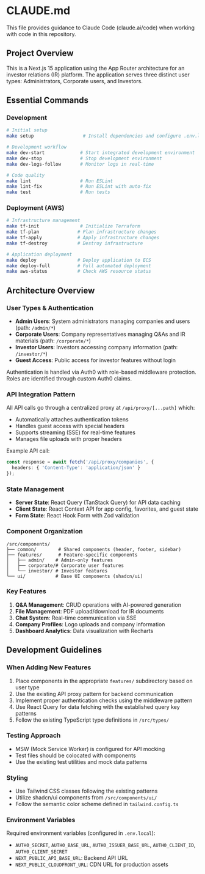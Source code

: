 # CLAUDE.md

This file provides guidance to Claude Code (claude.ai/code) when working with code in this repository.

## Project Overview

This is a Next.js 15 application using the App Router architecture for an investor relations (IR) platform. The application serves three distinct user types: Administrators, Corporate users, and Investors.

## Essential Commands

### Development
```bash
# Initial setup
make setup                  # Install dependencies and configure .env.local

# Development workflow
make dev-start             # Start integrated development environment
make dev-stop              # Stop development environment
make dev-logs-follow       # Monitor logs in real-time

# Code quality
make lint                  # Run ESLint
make lint-fix              # Run ESLint with auto-fix
make test                  # Run tests
```

### Deployment (AWS)
```bash
# Infrastructure management
make tf-init               # Initialize Terraform
make tf-plan              # Plan infrastructure changes
make tf-apply             # Apply infrastructure changes
make tf-destroy           # Destroy infrastructure

# Application deployment
make deploy               # Deploy application to ECS
make deploy-full          # Full automated deployment
make aws-status           # Check AWS resource status
```

## Architecture Overview

### User Types & Authentication
- **Admin Users**: System administrators managing companies and users (path: `/admin/*`)
- **Corporate Users**: Company representatives managing Q&As and IR materials (path: `/corporate/*`)
- **Investor Users**: Investors accessing company information (path: `/investor/*`)
- **Guest Access**: Public access for investor features without login

Authentication is handled via Auth0 with role-based middleware protection. Roles are identified through custom Auth0 claims.

### API Integration Pattern
All API calls go through a centralized proxy at `/api/proxy/[...path]` which:
- Automatically attaches authentication tokens
- Handles guest access with special headers
- Supports streaming (SSE) for real-time features
- Manages file uploads with proper headers

Example API call:
```typescript
const response = await fetch('/api/proxy/companies', {
  headers: { 'Content-Type': 'application/json' }
});
```

### State Management
- **Server State**: React Query (TanStack Query) for API data caching
- **Client State**: React Context API for app config, favorites, and guest state
- **Form State**: React Hook Form with Zod validation

### Component Organization
```
/src/components/
├── common/        # Shared components (header, footer, sidebar)
├── features/      # Feature-specific components
│   ├── admin/    # Admin-only features
│   ├── corporate/# Corporate user features
│   └── investor/ # Investor features
└── ui/           # Base UI components (shadcn/ui)
```

### Key Features
1. **Q&A Management**: CRUD operations with AI-powered generation
2. **File Management**: PDF upload/download for IR documents
3. **Chat System**: Real-time communication via SSE
4. **Company Profiles**: Logo uploads and company information
5. **Dashboard Analytics**: Data visualization with Recharts

## Development Guidelines

### When Adding New Features
1. Place components in the appropriate `features/` subdirectory based on user type
2. Use the existing API proxy pattern for backend communication
3. Implement proper authentication checks using the middleware pattern
4. Use React Query for data fetching with the established query key patterns
5. Follow the existing TypeScript type definitions in `/src/types/`

### Testing Approach
- MSW (Mock Service Worker) is configured for API mocking
- Test files should be colocated with components
- Use the existing test utilities and mock data patterns

### Styling
- Use Tailwind CSS classes following the existing patterns
- Utilize shadcn/ui components from `/src/components/ui/`
- Follow the semantic color scheme defined in `tailwind.config.ts`

### Environment Variables
Required environment variables (configured in `.env.local`):
- `AUTH0_SECRET`, `AUTH0_BASE_URL`, `AUTH0_ISSUER_BASE_URL`, `AUTH0_CLIENT_ID`, `AUTH0_CLIENT_SECRET`
- `NEXT_PUBLIC_API_BASE_URL`: Backend API URL
- `NEXT_PUBLIC_CLOUDFRONT_URL`: CDN URL for production assets